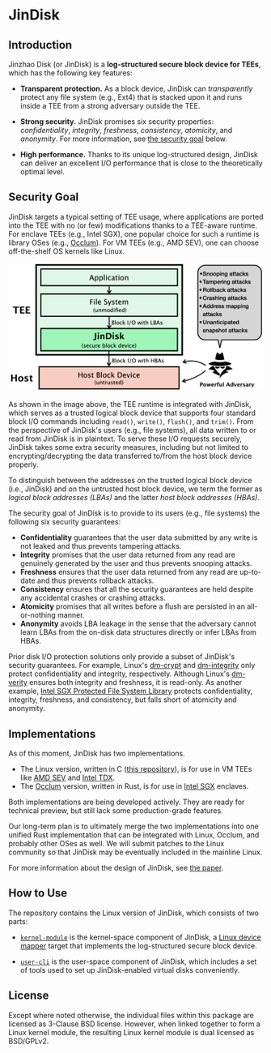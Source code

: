# JinDisk

## Introduction

Jinzhao Disk (or JinDisk) is a **log-structured secure block device for TEEs**, which has the following key features:

* **Transparent protection.** As a block device, JinDisk can _transparently_ protect any file system (e.g., Ext4) that is stacked upon it and runs inside a TEE from a strong adversary outside the TEE.

* **Strong security.** JinDisk promises six security properties: _confidentiality_, _integrity_, _freshness_, _consistency_, _atomicity_, and _anonymity_. For more information, see [the security goal](#security-goal) below.

* **High performance.** Thanks to its unique log-structured design, JinDisk can deliver an excellent I/O performance that is close to the theoretically optimal level.

## Security Goal

JinDisk targets a typical setting of TEE usage, where applications are ported into the TEE with no (or few) modifications thanks to a TEE-aware runtime. For enclave TEEs (e.g., Intel SGX), one popular choice for such a runtime is library OSes (e.g., [Occlum](https://github.com/occlum/occlum)). For VM TEEs (e.g., AMD SEV), one can choose off-the-shelf OS kernels like Linux.

![The threat model of JinDisk.](./docs/figures/jindisk-threat-model.png)

As shown in the image above, the TEE runtime is integrated with JinDisk, which serves as a trusted logical block device that supports four standard block I/O commands including `read()`, `write()`, `flush()`, and `trim()`. From the perspective of JinDisk's users (e.g., file systems), all data written to or read from JinDisk is in plaintext. To serve these I/O requests securely, JinDisk takes some extra security measures, including but not limited to encrypting/decrypting the data transferred to/from the host block device properly.

To distinguish between the addresses on the trusted logical block device (i.e., JinDisk) and on the untrusted host block device, we term the former as _logical block addresses (LBAs)_ and the latter _host block addresses (HBAs)_.

The security goal of JinDisk is to provide to its users (e.g., file systems) the following six security guarantees:

* **Confidentiality** guarantees that the user data submitted by any write is not leaked and thus prevents tampering attacks.
* **Integrity** promises that the user data returned from any read are genuinely generated by the user and thus prevents snooping attacks.
* **Freshness** ensures that the user data returned from any read are up-to-date and thus prevents rollback attacks.
* **Consistency** ensures that all the security guarantees are held despite any accidental crashes or crashing attacks.
* **Atomicity** promises that all writes before a flush are persisted in an all-or-nothing manner.
* **Anonymity** avoids LBA leakage in the sense that the adversary cannot learn LBAs from the on-disk data structures directly or infer LBAs from HBAs.

Prior disk I/O protection solutions only provide a subset of JinDisk's security guarantees. For example, Linux's [dm-crypt](https://docs.kernel.org/admin-guide/device-mapper/dm-crypt.html) and [dm-integrity](https://docs.kernel.org/admin-guide/device-mapper/dm-crypt.html) only protect confidentiality and integrity, respectively. Although Linux's [dm-verity](https://docs.kernel.org/admin-guide/device-mapper/verity.html) ensures both integrity and freshness, it is read-only. As another example, [Intel SGX Protected File System Library](https://www.intel.com/content/www/us/en/developer/articles/technical/overview-of-intel-protected-file-system-library-using-software-guard-extensions.html) protects confidentiality, integrity, freshness, and consistency, but falls short of atomicity and anonymity.

## Implementations

As of this moment, JinDisk has two implementations.

* The Linux version, written in C ([this repository](https://github.com/jinzhao-dev/jindisk)), is for use in VM TEEs like [AMD SEV](https://developer.amd.com/sev/) and [Intel TDX](https://www.intel.com/content/www/us/en/developer/articles/technical/intel-trust-domain-extensions.html).
* The [Occlum](https://github.com/occlum/occlum) version, written in Rust, is for use in [Intel SGX](https://www.intel.com/content/www/us/en/developer/tools/software-guard-extensions/overview.html) enclaves.

Both implementations are being developed actively. They are ready for technical preview, but still lack some production-grade features.

Our long-term plan is to ultimately merge the two implementations into one unified Rust implementation that can be integrated with Linux, Occlum, and probably other OSes as well. We will submit patches to the Linux community so that JinDisk may be eventually included in the mainline Linux.

For more information about the design of JinDisk, see [the paper]().

## How to Use

The repository contains the Linux version of JinDisk, which consists of two parts:

* [`kernel-module`](kernel-module/) is the kernel-space component of JinDisk, a [Linux device mapper](https://www.kernel.org/doc/html/next/admin-guide/device-mapper/index.html) target that implements the log-structured secure block device.

* [`user-cli`](user-cli/) is the user-space component of JinDisk, which includes a set of tools used to set up JinDisk-enabled virtual disks conveniently.

## License

Except where noted otherwise, the individual files within this package are licensed as 3-Clause BSD license. However, when linked together to form a Linux kernel module, the resulting Linux kernel module is dual licensed as BSD/GPLv2.

